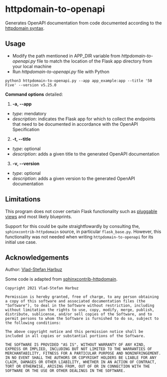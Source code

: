 # httpdomain-to-openapi

Generates OpenAPI documentation from code documented according to the
[httpdomain syntax](https://sphinxcontrib-httpdomain.readthedocs.io/en/stable/).

## Usage

- Modify the path mentioned in APP_DIR variable from *httpdomain-to-openapi.py* file to match the location of the Flask app directory from your local machine
- Run *httpdomain-to-openapi.py* file with Python
```
python3 httpdomain-to-openapi.py --app app_example:app --title '50 Five' --version v5.25.0
```

**Command options** detailed:
1. **-a, --app**
- *type*: mendatory
- *description*: indicates the Flask app for which to collect the endpoints that need to be documented in accordance with the OpenAPI Specification
2. **-t, --title**
- *type*: optional
- *description*: adds a given title to the generated OpenAPI documentation
3. **-v, --version**
- *type*: optional
- *description*: adds a given version to the generated OpenAPI documentation

## Limitations

This program does not cover certain Flask functionality such as
[pluggable views](https://flask.palletsprojects.com/en/1.1.x/views/)
and most likely blueprints.

Support for this could be quite straightfowardly by consulting the,
`sphinxcontrib-httpdomain` source, in particular `flask_base.py`.
However, this functionality was not needed when writing
`httpdomain-to-openapi` for its initial use case.

## Acknowledgements

Author: [Vlad-Stefan Harbuz](https://github.com/vladh)

Some code is adapted from
[sphinxcontrib-httpdomain](https://github.com/sphinx-contrib/httpdomain).

```
Copyright 2021 Vlad-Stefan Harbuz

Permission is hereby granted, free of charge, to any person obtaining a copy of this software and associated documentation files (the "Software"), to deal in the Software without restriction, including without limitation the rights to use, copy, modify, merge, publish, distribute, sublicense, and/or sell copies of the Software, and to permit persons to whom the Software is furnished to do so, subject to the following conditions:

The above copyright notice and this permission notice shall be included in all copies or substantial portions of the Software.

THE SOFTWARE IS PROVIDED "AS IS", WITHOUT WARRANTY OF ANY KIND, EXPRESS OR IMPLIED, INCLUDING BUT NOT LIMITED TO THE WARRANTIES OF MERCHANTABILITY, FITNESS FOR A PARTICULAR PURPOSE AND NONINFRINGEMENT. IN NO EVENT SHALL THE AUTHORS OR COPYRIGHT HOLDERS BE LIABLE FOR ANY CLAIM, DAMAGES OR OTHER LIABILITY, WHETHER IN AN ACTION OF CONTRACT, TORT OR OTHERWISE, ARISING FROM, OUT OF OR IN CONNECTION WITH THE SOFTWARE OR THE USE OR OTHER DEALINGS IN THE SOFTWARE.
```
